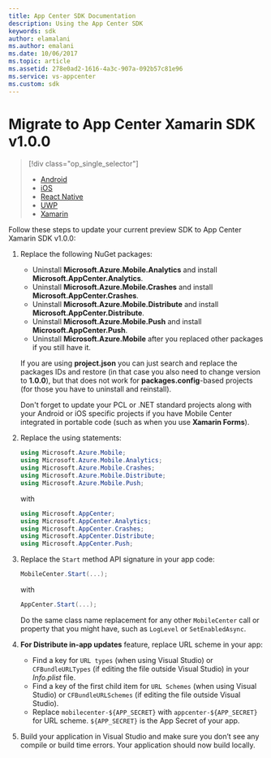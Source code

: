 ```yaml
---
title: App Center SDK Documentation
description: Using the App Center SDK
keywords: sdk
author: elamalani
ms.author: emalani
ms.date: 10/06/2017
ms.topic: article
ms.assetid: 278e0ad2-1616-4a3c-907a-092b57c81e96
ms.service: vs-appcenter
ms.custom: sdk
---
```


# Migrate to App Center Xamarin SDK v1.0.0

> [!div class="op_single_selector"]
> * [Android](android.md)
> * [iOS](ios.md)
> * [React Native](react-native.md)
> * [UWP](uwp.md)
> * [Xamarin](xamarin.md)

Follow these steps to update your current preview SDK to App Center Xamarin SDK v1.0.0:

1. Replace the following NuGet packages:

    * Uninstall **Microsoft.Azure.Mobile.Analytics** and install **Microsoft.AppCenter.Analytics**.
    * Uninstall **Microsoft.Azure.Mobile.Crashes** and install **Microsoft.AppCenter.Crashes**.
    * Uninstall **Microsoft.Azure.Mobile.Distribute** and install **Microsoft.AppCenter.Distribute**.
    * Uninstall **Microsoft.Azure.Mobile.Push** and install **Microsoft.AppCenter.Push**.
    * Uninstall **Microsoft.Azure.Mobile** after you replaced other packages if you still have it.

    If you are using **project.json** you can just search and replace the packages IDs and restore (in that case you also need to change version to **1.0.0**), but that does not work for **packages.config**-based projects (for those you have to uninstall and reinstall).

    Don't forget to update your PCL or .NET standard projects along with your Android or iOS specific projects if you have Mobile Center integrated in portable code (such as when you use **Xamarin Forms**).

2. Replace the using statements:

    ```csharp
    using Microsoft.Azure.Mobile;
    using Microsoft.Azure.Mobile.Analytics;
    using Microsoft.Azure.Mobile.Crashes;
    using Microsoft.Azure.Mobile.Distribute;
    using Microsoft.Azure.Mobile.Push;
    ```

    with

    ```csharp
    using Microsoft.AppCenter;
    using Microsoft.AppCenter.Analytics;
    using Microsoft.AppCenter.Crashes;
    using Microsoft.AppCenter.Distribute;
    using Microsoft.AppCenter.Push;
    ```

3. Replace the `Start` method API signature in your app code:

    ```csharp
    MobileCenter.Start(...);
    ```

    with

    ```csharp
    AppCenter.Start(...);
    ```

    Do the same class name replacement for any other `MobileCenter` call or property that you might have, such as `LogLevel` or `SetEnabledAsync`.

4. **For Distribute in-app updates** feature, replace URL scheme in your app:

    * Find a key for `URL types` (when using Visual Studio) or `CFBundleURLTypes` (if editing the file outside Visual Studio) in your *Info.plist* file.
    * Find a key of the first child item for `URL Schemes` (when using Visual Studio) or `CFBundleURLSchemes` (if editing the file outside Visual Studio).
    * Replace `mobilecenter-${APP_SECRET}` with `appcenter-${APP_SECRET}` for URL scheme. `${APP_SECRET}` is the App Secret of your app.

5. Build your application in Visual Studio and make sure you don’t see any compile or build time errors. Your application should now build locally.

